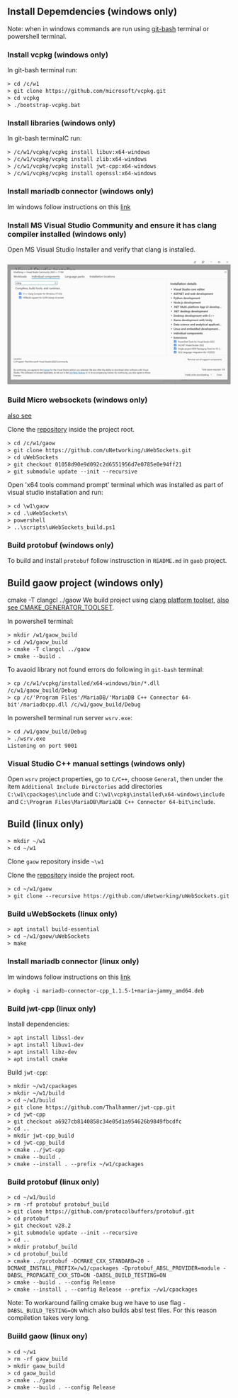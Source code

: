 ## Install Depemdencies (windows only)

Note: when in windows commands are run using [git-bash](https://git-scm.com/downloads) terminal or powershell terminal.

### Install vcpkg (windows only)

In git-bash terminal run:

```
> cd /c/w1
> git clone https://github.com/microsoft/vcpkg.git
> cd vcpkg
> ./bootstrap-vcpkg.bat
```

### Install libraries (windows only)

In git-bash terminalC run:

```
> /c/w1/vcpkg/vcpkg install libuv:x64-windows
> /c/w1/vcpkg/vcpkg install zlib:x64-windows
> /c/w1/vcpkg/vcpkg install jwt-cpp:x64-windows
> /c/w1/vcpkg/vcpkg install openssl:x64-windows
```
### Install mariadb connector (windows only)

Im windows follow instructions on this [link](https://mariadb.com/downloads/connectors/connectors-data-access/cpp-connector/)

### Install MS Visual Studio Community and ensure it has clang compiler installed (windows only)

Open MS Visual Studio Installer  and verify that clang is installed.

![ msva installerc settings ](doc/img/msvc_installer_settings_clang.jpg)


### Build Micro websockets (windows only)

[also see](https://github.com/uNetworking/uWebSockets/actions/runs/8217383674/workflow)


Clone the [repository](https://github.com/uNetworking/uWebSockets.git) inside the project root.


```
> cd /c/w1/gaow
> git clone https://github.com/uNetworking/uWebSockets.git
> cd uWebSockets
> git checkout 01058d90e9d092c2d6551956d7e0785e0e94ff21
> git submodule update --init --recursive
```

Open  'x64 tools command prompt' terminal which was installed as part of visual studio installation and run:

```
> cd \w1\gaow
> cd .\uWebSockets\
> powershell
> ..\scripts\uWebSockets_build.ps1

```

### Build protobuf (windows only)

To build and install `protobuf` follow instrusction in `README.md` in `gaob` project.

## Build gaow project (windows only)
cmake -T clangcl ../gaow
We build project using [clang platform toolset](https://learn.microsoft.com/en-us/gaming/gdk/_content/gc/tools-pc/visualstudio/gr-vs-clang),
[also see CMAKE_GENERATOR_TOOLSET](https://cmake.org/cmake/help/latest/generator/Visual%20Studio%2017%202022.html).

In powershell terminal:

```
> mkdir /w1/gaow_build
> cd /w1/gaow_build
> cmake -T clangcl ../gaow
> cmake --build .
```

To avaoid library not found errors  do following in `git-bash` terminal:
```
> cp /c/w1/vcpkg/installed/x64-windows/bin/*.dll /c/w1/gaow_build/Debug
> cp /c/'Program Files'/MariaDB/'MariaDB C++ Connector 64-bit'/mariadbcpp.dll /c/w1/gaow_build/Debug
```

In powershell terminal run server `wsrv.exe`:
```
> cd /w1/gaow_build/Debug
> ./wsrv.exe
Listening on port 9001
```


### Visual Studio C++ manual settings (windows only)

Open `wsrv` project properties, go to `C/C++`, choose `General`, 
then under the item `Additional Include Directories` add directories `C:\w1\cpackages\include` and `C:\w1\vcpkg\installed\x64-windows\include`
and `C:\Program Files\MariaDB\MariaDB C++ Connector 64-bit\include`.


## Build (linux only)


```
> mkdir ~/w1
> cd ~/w1
```
Clone `gaow` repository inside `~\w1` 

Clone the [repository](https://github.com/uNetworking/uWebSockets.git) inside the project root.

```
> cd ~/w1/gaow
> git clone --recursive https://github.com/uNetworking/uWebSockets.git
```

### Build uWebSockets (linux only)

```
> apt install build-essential
> cd ~/w1/gaow/uWebSockets
> make
```

### Install mariadb connector (linux only)

Im windows follow instructions on this [link](https://mariadb.com/downloads/connectors/connectors-data-access/cpp-connector/)

```
> dopkg -i mariadb-connector-cpp_1.1.5-1+maria~jammy_amd64.deb
```

### Build jwt-cpp (linux only)

Install dependencies:

```
> apt install libssl-dev
> apt install libuv1-dev
> apt install libz-dev
> apt install cmake
```

Build `jwt-cpp`:

```
> mkdir ~/w1/cpackages
> mkdir ~/w1/build
> cd ~/w1/build
> git clone https://github.com/Thalhammer/jwt-cpp.git
> cd jwt-cpp
> git checkout a6927cb8140858c34e05d1a954626b9849fbcdfc
> cd ..
> mkdir jwt-cpp_build
> cd jwt-cpp_build
> cmake ../jwt-cpp
> cmake --build .
> cmake --install . --prefix ~/w1/cpackages
```

### Build protobuf (linux only)

```
> cd ~/w1/build
> rm -rf protobuf protobuf_build
> git clone https://github.com/protocolbuffers/protobuf.git
> cd protobuf
> git checkout v28.2 
> git submodule update --init --recursive
> cd ..
> mkdir protobuf_build
> cd protobuf_build
> cmake ../protobuf -DCMAKE_CXX_STANDARD=20 -DCMAKE_INSTALL_PREFIX=/w1/cpackages -Dprotobuf_ABSL_PROVIDER=module -DABSL_PROPAGATE_CXX_STD=ON -DABSL_BUILD_TESTING=ON 
> cmake --build . --config Release
> cmake --install . --config Release --prefix ~/w1/cpackages
```

Note: To workaround failing cmake bug we have to use flag `-DABSL_BUILD_TESTING=ON` which also builds absl test files.  For this reason compiletion takes very long. 


### Buiild gaow (linux ony)

```
> cd ~/w1
> rm -rf gaow_build
> mkdir gaow_build
> cd gaow_build
> cmake ../gaow
> cmake --build . --config Release
```
